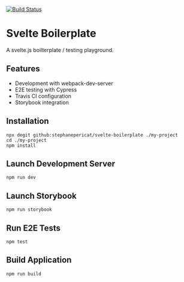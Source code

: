 [![Build Status](https://travis-ci.org/stephanepericat/svelte-boilerplate.svg?branch=master)](https://travis-ci.org/stephanepericat/svelte-boilerplate)

# Svelte Boilerplate

A svelte.js boilterplate / testing playground.

## Features

- Development with webpack-dev-server
- E2E testing with Cypress
- Travis CI configuration
- Storybook integration

## Installation

```shell
npx degit github:stephanepericat/svelte-boilerplate ./my-project
cd ./my-project
npm install
```

## Launch Development Server

```shell
npm run dev
```

## Launch Storybook

```shell
npm run storybook
```

## Run E2E Tests

```shell
npm test
```

## Build Application

```shell
npm run build
```
